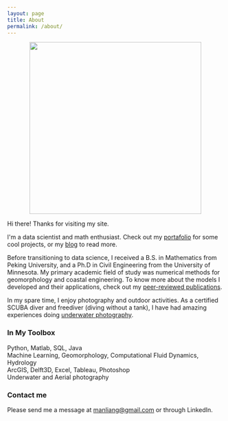 ```yaml
---
layout: page
title: About
permalink: /about/
---
```

<p align="center"><img src="../images/profile.png" width="400"></p>

Hi there! Thanks for visiting my site.  

I'm a data scientist and math enthusiast. Check out my [portafolio]() for some cool projects, or my [blog](https://sealoving.github.io/) to read more.

Before transitioning to data science, I received a B.S. in Mathematics from Peking University, and a Ph.D in Civil Engineering from the University of Minnesota. My primary academic field of study was numerical methods for geomorphology and coastal engineering. To know more about the models I developed and their applications, check out my [peer-reviewed publications](https://scholar.google.com/citations?user=N08QGhsAAAAJ&hl=en).

In my spare time, I enjoy photography and outdoor activities. As a certified SCUBA diver and freediver (diving without a tank), I have had amazing experiences doing [underwater photography](https://www.sealoving.com).

### In My Toolbox
Python, Matlab, SQL, Java  
Machine Learning, Geomorphology, Computational Fluid Dynamics, Hydrology  
ArcGIS, Delft3D, Excel, Tableau, Photoshop  
Underwater and Aerial photography

### Contact me

Please send me a message at manliang@gmail.com or through LinkedIn.
